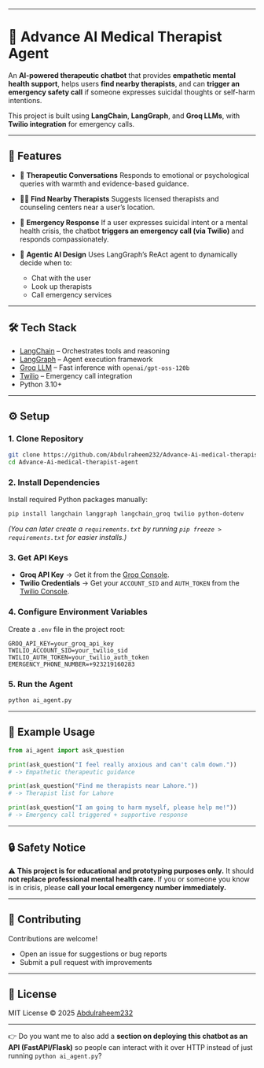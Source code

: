 

---

# 🧠 Advance AI Medical Therapist Agent

An **AI-powered therapeutic chatbot** that provides **empathetic mental health support**, helps users **find nearby therapists**, and can **trigger an emergency safety call** if someone expresses suicidal thoughts or self-harm intentions.

This project is built using **LangChain**, **LangGraph**, and **Groq LLMs**, with **Twilio integration** for emergency calls.

---

## 🚀 Features

* 🤝 **Therapeutic Conversations**
  Responds to emotional or psychological queries with warmth and evidence-based guidance.

* 🧑‍⚕️ **Find Nearby Therapists**
  Suggests licensed therapists and counseling centers near a user’s location.

* 🚨 **Emergency Response**
  If a user expresses suicidal intent or a mental health crisis, the chatbot **triggers an emergency call (via Twilio)** and responds compassionately.

* 🔗 **Agentic AI Design**
  Uses LangGraph’s ReAct agent to dynamically decide when to:

  * Chat with the user
  * Look up therapists
  * Call emergency services

---

## 🛠️ Tech Stack

* [LangChain](https://www.langchain.com/) – Orchestrates tools and reasoning
* [LangGraph](https://github.com/langchain-ai/langgraph) – Agent execution framework
* [Groq LLM](https://console.groq.com/) – Fast inference with `openai/gpt-oss-120b`
* [Twilio](https://www.twilio.com/) – Emergency call integration
* Python 3.10+

---

## ⚙️ Setup

### 1. Clone Repository

```bash
git clone https://github.com/Abdulraheem232/Advance-Ai-medical-therapist-agent.git
cd Advance-Ai-medical-therapist-agent
```

### 2. Install Dependencies

Install required Python packages manually:

```bash
pip install langchain langgraph langchain_groq twilio python-dotenv
```

*(You can later create a `requirements.txt` by running `pip freeze > requirements.txt` for easier installs.)*

### 3. Get API Keys

* **Groq API Key** → Get it from the [Groq Console](https://console.groq.com/).
* **Twilio Credentials** → Get your `ACCOUNT_SID` and `AUTH_TOKEN` from the [Twilio Console](https://www.twilio.com/console).

### 4. Configure Environment Variables

Create a `.env` file in the project root:

```env
GROQ_API_KEY=your_groq_api_key
TWILIO_ACCOUNT_SID=your_twilio_sid
TWILIO_AUTH_TOKEN=your_twilio_auth_token
EMERGENCY_PHONE_NUMBER=+923219160283
```

### 5. Run the Agent

```bash
python ai_agent.py
```

---

## 🧩 Example Usage

```python
from ai_agent import ask_question

print(ask_question("I feel really anxious and can't calm down."))
# -> Empathetic therapeutic guidance

print(ask_question("Find me therapists near Lahore."))
# -> Therapist list for Lahore

print(ask_question("I am going to harm myself, please help me!"))
# -> Emergency call triggered + supportive response
```

---

## 🔒 Safety Notice

⚠️ **This project is for educational and prototyping purposes only.**
It should **not replace professional mental health care.**
If you or someone you know is in crisis, please **call your local emergency number immediately.**

---

## 🤝 Contributing

Contributions are welcome!

* Open an issue for suggestions or bug reports
* Submit a pull request with improvements

---

## 📜 License

MIT License © 2025 [Abdulraheem232](https://github.com/Abdulraheem232)

---

👉 Do you want me to also add a **section on deploying this chatbot as an API (FastAPI/Flask)** so people can interact with it over HTTP instead of just running `python ai_agent.py`?
